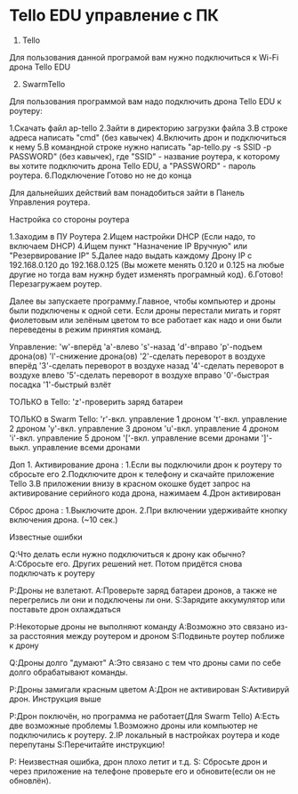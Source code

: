# Tello EDU управление с ПК
1. Tello

Для пользования данной програмой вам нужно подключиться к Wi-Fi дрона Tello EDU

2. SwarmTello


Для пользования программой вам надо подключить дрона Tello EDU к роутеру:

1.Скачать файл ap-tello
2.Зайти в директорию загрузки файла
3.В строке адреса написать "cmd" (без кавычек)
4.Включить дрон и подключиться к нему
5.В командной строке нужно написать "ap-tello.py -s SSID -p PASSWORD" (без кавычек), где "SSID" - название роутера, к которому вы хотите подключить дрона Tello EDU,
a "PASSWORD" - пароль роутера.
6.Подключение Готово но не до конца


Для дальнейших действий вам понадобиться зайти в Панель Управления роутера.


Настройка со стороны роутера


1.Заходим в ПУ Роутера
2.Ищем настройки DHCP (Если надо, то включаем DHCP)
4.Ищем пункт "Назначение IP Вручную" или "Резервирование IP"
5.Далее надо выдать каждому Дрону IP с 192.168.0.120 до 192.168.0.125 (Вы можете менять 0.120 и 0.125 на любые другие но тогда вам нужнр будет изменять програмный код).
6.Готово! Перезагружаем роутер.


Далее вы запускаете программу.Главное, чтобы компьютер и дроны были подключены к одной сети. 
Если дроны перестали мигать и горят фиолетовым или зелёным цветом то все работает как надо и они были переведены в режим принятия команд.

Управление:
'w'-вперёд
'a'-влево
's'-назад
'd'-вправо
'p'-подъем дронa(oв)
'l'-снижение дронa(oв)
'2'-сделать переворот в воздухе вперёд
'3'-сделать переворот в воздухе назад
'4'-сделать переворот в воздухе влево
'5'-сделать переворот в воздухе вправо
'0'-быстрая посадка 
'1'-быстрый взлёт

ТОЛЬКО в Tello:
'z'-проверить заряд батареи

ТОЛЬКО в Swarm Tello:
'r'-вкл. управление 1 дроном
't'-вкл. управление 2 дроном
'y'-вкл. управление 3 дроном
'u'-вкл. управление 4 дроном
'i'-вкл. управление 5 дроном
'['-вкл. управление всеми дронами
']'-выкл. управление всеми дронами

Доп 1. Активирование дрона :
1.Если вы подключили дрон к роутеру то сбросьте его
2.Подключите дрон к телефону и скачайте приложение Tello
3.В приложении внизу в красном окошке будет запрос на активирование серийного кода дрона, нажимаем
4.Дрон активирован


Сброс дрона :
1.Выключите дрон.
2.При включении удерживайте кнопку включения дрона. (~10 сек.)


Известные ошибки


Q:Что делать если нужно подключиться к дрону как обычно?
A:Сбросьте его. Других решений нет. Потом придётся снова подключать к роутеру


P:Дроны не взлетают.
A:Проверьте заряд батареи дронов, а также не перегрелись ли они и подключены ли они.
S:Зарядите аккумулятор или поставьте дрон охлаждаться


P:Некоторые дроны не выполняют команду
A:Возможно это связано из-за расстояния между роутером и дроном
S:Подвиньте роутер поближе к дрону 


Q:Дроны долго "думают"
A:Это связано с тем что дроны сами по себе долго обрабатывают команды.


P:Дроны замигали красным цветом
A:Дрон не активирован
S:Активируй дрон. Инструкция выше

Р:Дрон поключён, но программа не работает(Для Swarm Tello)
A:Есть две возможные проблемы
 1.Возможно дроны или компьютер не подключились к роутеру. 
  2.IP локальный в настройках роутера и коде перепутаны
S:Перечитайте инструкцию!


P: Неизвестная ошибка, дрон плохо летит и т.д. 
S: Сбросьте дрон и через приложение на телефоне проверьте его и обновите(если он не обновлён).
